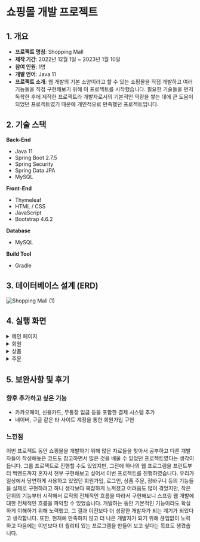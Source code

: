 # 쇼핑몰 개발 프로젝트

## 1. 개요
- **프로젝트 명칭**: Shopping Mall
- **제작 기간**: 2022년 12월 1일 ~ 2023년 1월 10일
- **참여 인원**: 1명
- **개발 언어**: Java 11
- **프로젝트 소개**: 웹 개발의 기본 소양이라고 할 수 있는 쇼핑몰을 직접 개발하고 여러 기능들을 직접 구현해보기 위해 이 프로젝트를 시작했습니다. 필요한 기술들을 먼저 독학한 후에 제작한 프로젝트라 개발자로서의 기본적인 역량을 쌓는 데에 큰 도움이 되었던 프로젝트였기 때문에 개인적으로 만족했던 프로젝트입니다.   


## 2. 기술 스택
**Back-End**
- Java 11
- Spring Boot 2.7.5
- Spring Security
- Spring Data JPA
- MySQL  


**Front-End**
- Thymeleaf
- HTML / CSS
- JavaScript
- Bootstrap 4.6.2   


**Database**
- MySQL  


**Build Tool**
- Gradle


## 3. 데이터베이스 설계 (ERD)
![Shopping Mall (1)](https://user-images.githubusercontent.com/93713151/209469085-d85417eb-7cab-439f-941c-1d1ccd17a29f.png)  



## 4. 실행 화면
<details><summary>메인 페이지</summary>
  
  #### 메인화면 - 사용자 계정
  
  사용자 계정에서는 장바구니, 주문내역, 회원정보 등의 기능을 이용할 수 있습니다.
  ![image](https://user-images.githubusercontent.com/93713151/211207674-48b22b7e-bcbd-45c9-803e-abf153190295.png)

  
  #### 메인화면 - 관리자 계정
  
  관리자 계정에서는 사용자 계정에서 사용 가능한 기능 외에 회원관리, 상품 등록 및 수정 등의 기능 또한 이용할 수 있습니다.
  ![image](https://user-images.githubusercontent.com/93713151/211207708-1536ee76-ec77-4e8c-8ba3-706aabac6e47.png)
  
  
  
  #### 판매중인 상품의 모습
  
  판매중인 상품은 '판매중'이라는 마크를 확인할 수 있고, 상품을 주문하거나 장바구니에 담을수 있습니다.
  <img src="https://user-images.githubusercontent.com/93713151/211207133-7a560a71-6065-4a90-a806-5d0ef7eb7988.png" width="390px" height="400px">  
  
   
  #### 품절된 상품의 모습
  
  품절된 상품은 주문하기나 장바구니 기능을 이용할 수 없고, 상품 이름 위에 '품절'이라는 마크가 붙어 있습니다.
  <img src="https://user-images.githubusercontent.com/93713151/211207155-d3a6f109-2b72-49d9-bd2f-bb8cdc7a63d6.png" width="390px" height="400px">

</details>  



<details><summary>회원</summary>
  
  #### 회원가입
  
  쇼핑몰의 회원가입 페이지 입니다.
  ![image](https://user-images.githubusercontent.com/93713151/211153727-8cf352e0-586a-45e6-9712-abfe73f244a0.png)

  <img src="https://user-images.githubusercontent.com/93713151/211154272-a32e7091-6844-4a41-9cea-2ac2027697ae.png" width="390px" height="420px">
  
  <img src="https://user-images.githubusercontent.com/93713151/211154696-983973df-fd1b-4bf8-bff6-2afce08ff5a5.png" width="390px" height="420px">
  
  <img src="https://user-images.githubusercontent.com/93713151/211154823-d9e9438d-3b02-458f-ad8b-ed31dc7d75e7.png" width="390px" height="380px">
  
  <img src="https://user-images.githubusercontent.com/93713151/211154983-aa8f7e39-fef5-4871-b78e-ca917da64b2b.png" width="390px" height="450px">  
  
  위 사진들은 회원가입 페이지에서의 예외 처리 및 이메일 인증 기능을 확인할 수 있습니다.
  

  #### 로그인
  
  쇼핑몰의 로그인 페이지 입니다.
  
  ![image](https://user-images.githubusercontent.com/93713151/211155714-48c98253-6816-4910-98b3-433d3f0f24ee.png)   
  
  
  아이디 혹은 비밀번호가 틀렸을 경우 아래 메세지를 확인할 수 있습니다.
  ![image](https://user-images.githubusercontent.com/93713151/211155668-089332af-5903-419a-88ae-636627267e96.png)
  
  
  #### 회원정보
  
  회원정보를 확인하는 페이지입니다. 수정하기 버튼을 클릭해서 회원정보를 수정할 수 있습니다.
  

  <img src="https://user-images.githubusercontent.com/93713151/211830638-1b66f790-5b8c-4033-b4c3-1a3cd4dcd0ef.png" width="780px" height="700px">

  <img src="https://user-images.githubusercontent.com/93713151/211209735-5d2cd1e9-2afe-4d8c-8c09-0fd6b971163d.png" width="390px" height="180px">
  
  <img src="https://user-images.githubusercontent.com/93713151/211208464-ab9aebea-e159-4726-815c-413c442bdc6f.png" width="390px" height="180px">  



</details>  


<details><summary>상품</summary>
  
  #### 상품 등록 페이지
  <img src = "https://user-images.githubusercontent.com/93713151/211206330-4ade9b54-965e-40b5-81c4-3903b5a8116a.png" width="390px" height="400px">
  
  상품을 등록하는 페이지입니다. 상품의 이미지는 최대 5장까지 업로드 가능하며 상품을 등록하기 위해서는 이름, 가격, 수량, 최소 1장의 이미지등의 데이터를 입력해야합니다.
  
  
  #### 상품 수정 페이지
  ![image](https://user-images.githubusercontent.com/93713151/211207574-1e44b59c-c016-42c8-8691-800cebe899c0.png)
  
  상품을 수정하는 페이지입니다. 상품 리스트에서 상품 이름을 클릭하면 수정 페이지로 이동합니다.

  
  <img src = "https://user-images.githubusercontent.com/93713151/211206014-eb161a2f-1f0e-4f2d-95cc-e51f689da63d.png" width="390px" height="400px">

</details>  



<details><summary>주문</summary>

  #### 장바구니
  
  현재 장바구니에 담긴 상품들을 확인 할 수 있습니다. 체크박스로 주문할 상품들을 고를수 있으며 수량도 조절할 수 있습니다. X 버튼을 누르면 상품을 제거할 수 있고, 상품을 다 고르면 우측 하단에 총 주문 금액이 표시됩니다.
  ![image](https://user-images.githubusercontent.com/93713151/211208834-b2453148-cfc3-4b97-a4ec-091623cfd77a.png)

  
  #### 주문내역
  
  상품을 구매했을 때의 이력을 확인할 수 있습니다. 주문 취소 버튼을 클릭해서 주문을 취소할 수 있습니다.
  ![image](https://user-images.githubusercontent.com/93713151/211208867-946b0031-d1ec-421b-ae43-777131072ceb.png)   
  
  
  주문을 완료하면 회원은 본인이 지정한 이메일 계정으로 주문내역서를 받을수 있습니다.
  ![image](https://user-images.githubusercontent.com/93713151/211209622-581f6359-5a4e-43f9-94ca-3dc49e9cd408.png)

  
  
  주문을 취소할 경우에 "Cancelled" 라벨이 붙습니다.
  ![image](https://user-images.githubusercontent.com/93713151/211208899-388051b9-02e5-4fb9-a375-4bdb65b79581.png)


  
  
</details>


## 5. 보완사항 및 후기
### 향후 추가하고 싶은 기능
- 카카오페이, 신용카드, 무통장 입금 등을 포함한 결제 시스템 추가
- 네이버, 구글 같은 타 사이트 계정을 통한 회원가입 구현  


### 느낀점
이번 프로젝트 동안 쇼핑몰을 개발하기 위해 많은 자료들을 찾아서 공부하고 다른 개발자들이 작성해놓은 코드도 참고하면서 많은 것을 배울 수 있었던 프로젝트였다는 생각이 듭니다. 그룹 프로젝트로 진행할 수도 있었지만, 그전에 하나의 웹 프로그램을 프런트부터 백엔드까지 혼자서 전부 구현해보고 싶어서 이번 프로젝트를 진행하였습니다. 우리가 일상에서 당연하게 사용하고 있었던 회원가입, 로그인, 상품 주문, 장바구니 등의 기능들을 실제로 구현하려고 하니 생각보다 복잡하게 느껴졌고 어려움도 많이 겪었지만, 작은 단위의 기능부터 시작해서 로직의 전체적인 흐름을 따라서 구현해보니 스프링 웹 개발에 대한 전체적인 흐름을 파악할 수 있었습니다. 개발하는 동안 기본적인 기능이라도 확실하게 이해하기 위해 노력했고, 그 결과 이전보다 더 성장한 개발자가 되는 계기가 되었다고 생각합니다. 또한, 현재에 만족하지 않고 더 나은 개발자가 되기 위해 끊임없이 노력하고 다음에는 이번보다 더 퀄리티 있는 프로그램을 만들어 보고 싶다는 목표도 생겼습니다.
